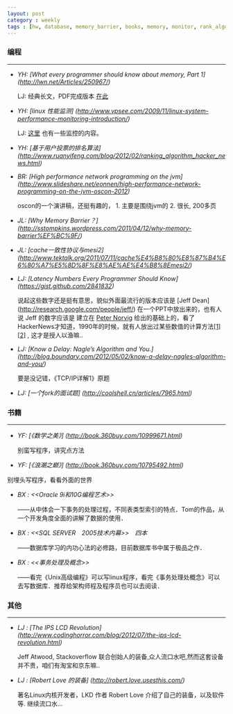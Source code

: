 ```yaml
---
layout: post
category : weekly
tags : [hw, database, memory_barrier, books, memory, monitor, rank_algorithm, cache, tcp, networking]
---
```


### 编程 
----------

- _YH: [What every programmer should know about memory, Part 1] (http://lwn.net/Articles/250967/)_

  LJ: 经典长文，PDF完成版本 [在此](http://www.akkadia.org/drepper/cpumemory.pdf)

- _YH: [linux 性能监测] (http://www.vpsee.com/2009/11/linux-system-performance-monitoring-introduction/)_

  LJ: [这里](http://tldp.org/LDP/sag/html/system-monitoring.html) 也有一些监控的内容。

- _YH: [基于用户投票的排名算法] (http://www.ruanyifeng.com/blog/2012/02/ranking_algorithm_hacker_news.html)_

- _BR: [High performance network programming on the jvm] (http://www.slideshare.net/eonnen/high-performance-network-programming-on-the-jvm-oscon-2012)_

   oscon的一个演讲稿，还挺有趣的， 1. 主要是围绕jvm的 2. 很长, 200多页

- _JL: [Why Memory Barrier？] (http://sstompkins.wordpress.com/2011/04/12/why-memory-barrier%EF%BC%9F/)_

- _JL: [cache一致性协议与mesi2] (http://www.tektalk.org/2011/07/11/cache%E4%B8%80%E8%87%B4%E6%80%A7%E5%8D%8F%E8%AE%AE%E4%B8%8Emesi2/)_

- _LJ: [Latency Numbers Every Programmer Should Know] (https://gist.github.com/2841832)_

   说起这些数字还是挺有意思，貌似外面最流行的版本应该是 [Jeff Dean] (http://research.google.com/people/jeff/) 在一个PPT中放出来的，也有人说 Jeff 的数字应该是
 建立在 [Peter Norvig](http://norvig.com/) 给出的基础上的，看了HackerNews才知道，1990年的时候，就有人放出过某些数值的计算方法[\[1\]](http://news.ycombinator.com/item?id=4048204) [\[2\]](http://www.bitmover.com/lmbench/lmbench-usenix.pdf) , 这才是授人以渔嘛..

- _LJ: [Know a Delay: Nagle’s Algorithm and You.] (http://blog.boundary.com/2012/05/02/know-a-delay-nagles-algorithm-and-you/)_

   要是没记错，《TCP/IP详解1》原题

- _LJ: [一个fork的面试题] (http://coolshell.cn/articles/7965.html)_


### 书籍 
-------------

 - _YF: [《数学之美》] (http://book.360buy.com/10999671.html)_

   别蛮写程序，讲究点方法

 - _YF: [《浪潮之巅》]  (http://book.360buy.com/10795492.html)_

  别埋头写程序，看看外面的世界

- _BX : <<Oracle 9i和10G编程艺术>>_

  ――从中体会一下事务的处理过程，不同表类型索引的特点．Tom的作品，从一个开发角度全面的讲解了数据的使用．

- _BX : <<SQL SERVER　2005技术内幕>>　四本_

  ――数据库学习的内功心法的必修路，目前数据库书中属于极品之作．

- _BX : <<事务处理及概念>>_

  ――看完《Unix高级编程》可以写linux程序，看完《事务处理处概念》可以去写数据库．推荐给架构师程及程序员也可以去阅读．


### 其他
---------------

- _LJ : [The IPS LCD Revolution] (http://www.codinghorror.com/blog/2012/07/the-ips-lcd-revolution.html)_

  Jeff Atwood, Stackoverflow 联合创始人的装备,众人流口水吧,然而这套设备并不贵，咱们有淘宝和京东嘛..

- _LJ : [Robert Love 的装备] (http://robert.love.usesthis.com/)_

  著名Linux内核开发者，LKD 作者 Robert Love 介绍了自己的装备，以及软件等. 继续流口水...
